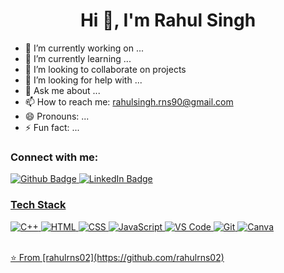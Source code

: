 <h1 align="center">Hi 👋, I'm Rahul Singh</h1>

- 🔭 I’m currently working on ...
- 🌱 I’m currently learning ...
- 👯 I’m looking to collaborate on projects 
- 🤔 I’m looking for help with ...
- 💬 Ask me about ...
- 📫 How to reach me: rahulsingh.rns90@gmail.com 
- 😄 Pronouns: ...
- ⚡ Fun fact: ...
<!--
**rahulrns02/rahulrns02** is a ✨ _special_ ✨ repository because its `README.md` (this file) appears on your GitHub profile.
-->
### Connect with me:
<div id="badges">
  <a href="https://github.com/rahulrns02">
    <img src="https://img.shields.io/badge/Github-white?style=for-the-badge&logo=Github&logoColor=black" alt="Github Badge"/>
  </a>
   <a href="https://www.linkedin.com/in/rahul-singh-707273302">
    <img src="https://img.shields.io/badge/linkedin-purple?style=for-the-badge&logo=linkedin&logoColor=white" alt="LinkedIn Badge"/>
     
### Tech Stack

![C++](https://img.shields.io/badge/C++-00599C?style=for-the-badge&logo=cplusplus&logoColor=white)
![HTML](https://img.shields.io/badge/HTML5-E34F26?style=for-the-badge&logo=html5&logoColor=white)
![CSS](https://img.shields.io/badge/CSS3-1572B6?style=for-the-badge&logo=css3&logoColor=white)
![JavaScript](https://img.shields.io/badge/JavaScript-F7DF1E?style=for-the-badge&logo=javascript&logoColor=black)
![VS Code](https://img.shields.io/badge/VS%20Code-007ACC?style=for-the-badge&logo=visual-studio-code&logoColor=white)
![Git](https://img.shields.io/badge/Git-F05032?style=for-the-badge&logo=git&logoColor=white)
![Canva](https://img.shields.io/badge/Canva-00C4CC?style=for-the-badge&logo=canva&logoColor=white)




<br>
⭐️ From [rahulrns02](https://github.com/rahulrns02)
